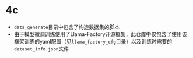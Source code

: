 # 4c
- `data_generate`目录中包含了构造数据集的脚本
- 由于模型微调训练使用了Llama-Factory开源框架，此仓库中仅包含了使用该框架训练的yaml配置（见`llama_factory_cfg`目录）以及训练时需要的`dataset_info.json`文件
